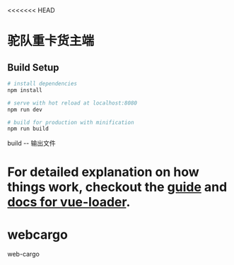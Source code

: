 <<<<<<< HEAD
# 驼队重卡货主端


## Build Setup

``` bash
# install dependencies
npm install

# serve with hot reload at localhost:8080
npm run dev

# build for production with minification
npm run build
```
build -- 输出文件

For detailed explanation on how things work, checkout the [guide](http://vuejs-templates.github.io/webpack/) and [docs for vue-loader](http://vuejs.github.io/vue-loader).
=======
# webcargo
web-cargo
